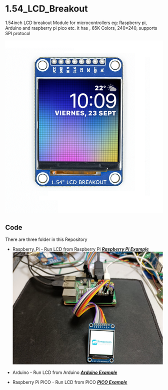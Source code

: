 # 1.54_LCD_Breakout

1.54inch LCD breakout Module for microcontrollers eg: Raspberry pi, Arduino and raspberry pi pico etc. it has , 65K Colors, 240×240, supports SPI protocol

<img src = "https://github.com/sbcshop/1.54_LCD_Breakout_Software/blob/main/Images/img.png"/>

## Code
There are three folder in this Repository
  * Raspberry_Pi - Run LCD from Raspberry Pi ***[Raspberry Pi Example](https://github.com/sbcshop/1.54_LCD_Breakout_Software/tree/main/Raspberry_Pi)***
    <img src = "https://github.com/sbcshop/1.54_LCD_Breakout_Software/blob/main/Images/img1.jpg"/>
    
  * Arduino       - Run LCD from Arduino ***[Arduino Example](https://github.com/sbcshop/1.54_LCD_Breakout_Software/tree/main/Arduino)***
  * Raspberry Pi PICO - Run LCD from PICO  ***[PICO Example](https://github.com/sbcshop/1.54_LCD_Breakout_Software/tree/main/Raspberry%20Pi%20PICO)*** 
